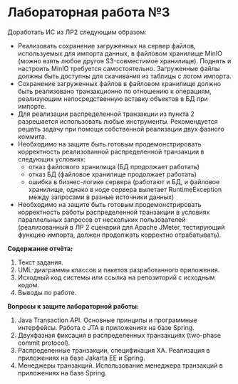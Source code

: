 # Лабораторная работа №3

Доработать ИС из ЛР2 следующим образом:

- Реализовать сохранение загруженных на сервер файлов, используемых для импорта данных, в файловом хранилище MinIO (можно взять любое другое S3-совместимое хранилище). Поднять и настроить MinIO требуется самостоятельно. Загруженные файлы должны быть доступны для скачивания из таблицы с логом импорта.
- Сохранение загруженных файлов в файловом хранилище должно быть реализовано транзакционно по отношению к операциям, реализующим непосредственную вставку объектов в БД при импорте.
- Для реализации распределенной транзакции из пункта 2 разрешается использовать любые инструменты. Рекомендуется решать задачу при помощи собственной реализации двух фазного коммита.
- Необходимо на защите быть готовым продемонстрировать корректность реализованной распределенной транзакции в следующих условиях:
  - отказ файлового хранилища (БД продолжает работать)
  - отказ БД (файловое хранилище продолжает работать)
  - ошибка в бизнес-логике сервера (работают и БД, и файловое хранилище, однако в коде сервера вылетает RuntimeException между запросами в разные источники данных)
- Необходимо на защите быть готовым продемонстрировать корректность работы распределенной транзакции в условиях параллельных запросов от нескольких пользователей (реализованный в ЛР 2 сценарий для Apache JMeter, тестирующий функцию импорта, должен продолжать корректно отрабатывать).

**Содержание отчёта:**

1. Текст задания.
2. UML-диаграммы классов и пакетов разработанного приложения.
3. Исходный код системы или ссылка на репозиторий с исходным кодом.
4. Выводы по работе.

**Вопросы к защите лабораторной работы:**

1. Java Transaction API. Основные принципы и программные интерфейсы. Работа с JTA в приложениях на базе Spring.
2. Двухфазная фиксация в распределенных транзакциях (two-phase commit protocol).
3. Распределенные транзакции, спецификация XA. Реализация в приложениях на базе Jakarta EE и Spring.
4. Менеджеры транзакций. Использование менеджера транзакций в приложениях на базе Spring.
